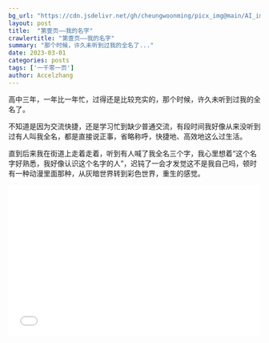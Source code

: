 ```yaml
---
bg_url: "https://cdn.jsdelivr.net/gh/cheungwoonming/picx_img@main/AI_img/AI-image-006.jpg"
layout: post
title:  "第壹页——我的名字"
crawlertitle: "第壹页——我的名字"
summary: "那个时候，许久未听到过我的全名了..."
date: 2023-03-01
categories: posts
tags: ['一千零一页']
author: Accelzhang
---
```


高中三年，一年比一年忙，过得还是比较充实的，那个时候，许久未听到过我的全名了。

不知道是因为交流快捷，还是学习忙到缺少普通交流，有段时间我好像从来没听到过有人叫我全名，都是直接说正事，省略称呼，快捷地、高效地这么过生活。

直到后来我在街道上走着走着，听到有人喊了我全名三个字，我心里想着“这个名字好熟悉，我好像认识这个名字的人”，迟钝了一会才发觉这不是我自己吗，顿时有一种动漫里面那种，从灰暗世界转到彩色世界，重生的感觉。

<div style="position: relative; padding: 30% 45%;">
<iframe style="position: absolute; width: 100%; height: 100%; left: 0; top: 0;"  src="//player.bilibili.com/player.html?aid=338253506&bvid=BV1hR4y1M7hB&cid=487395549&page=1" scrolling="no" border="0" frameborder="no" framespacing="0" allowfullscreen="true"> </iframe>
</div>

